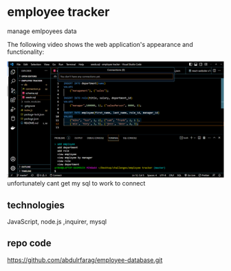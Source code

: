 # employee tracker

manage emlpoyees data


The following video shows the web application's appearance and functionality:

![ app demo.](/Screenshot%202023-02-03%20232934.png)
unfortunately cant get my sql to work to connect

## technologies

JavaScript, node.js ,inquirer, mysql

## repo code

https://github.com/abdulrfarag/employee-database.git